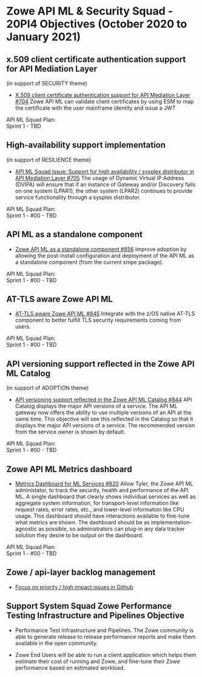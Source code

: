 # Zowe API ML & Security Squad - 20PI4 Objectives (October 2020 to January 2021)


## x.509 client certificate authentication support for API Mediation Layer
(in support of SECURITY theme)

* [X.509 client certificate authentication support for API Mediation Layer #704](https://github.com/zowe/api-layer/issues/704)
Zowe API ML can validate client certificates by using ESM to map the certificate with the user mainframe identity and issue a JWT

API ML Squad Plan:  
Sprint 1 - TBD

## High-availability support implementation
(in support of RESILIENCE theme)

* [API ML Squad Issue: Support for high availability / sysplex distributor in API Mediation Layer #705](https://github.com/zowe/api-layer/issues/705)
The usage of Dynamic Virtual IP Address (DVIPA) will ensure that if an instance of Gateway and/or Discovery fails on one system (LPAR1), the other system (LPAR2) continues to provide service functionality through a sysplex distributor.

API ML Squad Plan:  
Sprint 1 - #00 - TBD  

## API ML as a standalone component
* [Zowe API ML as a standalone component #856](https://github.com/zowe/api-layer/issues/856)
Improve adoption by allowing the post-install configuration and deployment of the API ML as a standalone component (from the current smpe package).

API ML Squad Plan:  
Sprint 1 - #00 - TBD

## AT-TLS aware Zowe API ML

* [AT-TLS aware Zowe API ML #845](https://github.com/zowe/api-layer/issues/845)
Integrate with the z/OS native AT-TLS component to better fulfill TLS security requirements coming from users.

API ML Squad Plan:  
Sprint 1 - #00 - TBD

## API versioning support reflected in the Zowe API ML Catalog
(in support of ADOPTION theme)

* [API versioning support reflected in the Zowe API ML Catalog #844](https://github.com/zowe/api-layer/issues/844)
API Catalog displays the major API versions of a service. The API ML gateway now offers the ability to use multiple versions of an API at the same time. This objective will see this reflected in the Catalog so that it displays the major API versions of a service. The recommended version from the service owner is shown by default.

API ML Squad Plan:  
Sprint 1 - #00 - TBD

## Zowe API ML Metrics dashboard

* [Metrics Dashboard for ML Services #820](https://github.com/zowe/api-layer/issues/820)
Allow Tyler, the Zowe API ML administator, to track the security, health and performance of the API ML. 
A single dashboard that clearly shows individual services as well as aggregate system information, for transport-level information like request rates, error rates, etc., and lower-level information like CPU usage. This dashboard should have interactions available to fine-tune what metrics are shown. The dashboard should be as implementation-agnostic as possible, so administrators can plug-in any data tracker solution they desire to be output on the dashboard.

API ML Squad Plan:  
Sprint 1 - #00 - TBD

## Zowe / api-layer backlog management

* [Focus on priority / high impact issues in Github](https://github.com/zowe/api-layer/labels/20PI4)

## Support System Squad Zowe Performance Testing Infrastructure and Pipelines Objective

* Performance Test Infrastructure and Pipelines. The Zowe community is able to generate release to release performance reports and make them available in the open community.

* Zowe End Users will be able to run a client application which helps them estimate their cost of running and Zowe, and fine-tune their Zowe performance based on estimated workload.




